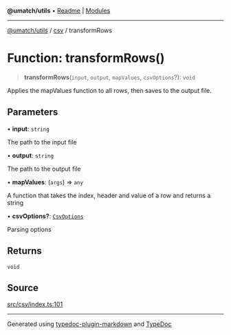 **@umatch/utils** • [Readme](../../index.md) \| [Modules](../../modules.md)

***

[@umatch/utils](../../modules.md) / [csv](../index.md) / transformRows

# Function: transformRows()

> **transformRows**(`input`, `output`, `mapValues`, `csvOptions`?): `void`

Applies the mapValues function to all rows, then saves to the
output file.

## Parameters

• **input**: `string`

The path to the input file

• **output**: `string`

The path to the output file

• **mapValues**: (`args`) => `any`

A function that takes the index, header and value of a row and returns a string

• **csvOptions?**: [`CsvOptions`](../type-aliases/CsvOptions.md)

Parsing options

## Returns

`void`

## Source

[src/csv/index.ts:101](https://github.com/umatch-oficial/utils/blob/0b3210d/src/csv/index.ts#L101)

***

Generated using [typedoc-plugin-markdown](https://www.npmjs.com/package/typedoc-plugin-markdown) and [TypeDoc](https://typedoc.org/)
